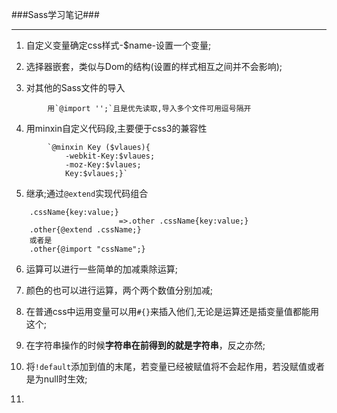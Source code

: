 
###Sass学习笔记###

----

1. 自定义变量确定css样式-$name-设置一个变量;

2. 选择器嵌套，类似与Dom的结构(设置的样式相互之间并不会影响);

3. 对其他的Sass文件的导入
```
		用`@import '';`且是优先读取,导入多个文件可用逗号隔开
```
4. 用minxin自定义代码段,主要便于css3的兼容性
```
		`@minxin Key ($vlaues){
			-webkit-Key:$vlaues;     
       		-moz-Key:$vlaues;
            Key:$vlaues;}`
```
5. 继承;通过`@extend`实现代码组合
```	
	.cssName{key:value;}
						=>.other .cssName{key:value;}
	.other{@extend .cssName;}
	或者是
	.other{@import "cssName";}
```
6. 运算可以进行一些简单的加减乘除运算;

7. 颜色的也可以进行运算，两个两个数值分别加减;

8. 在普通css中运用变量可以用`#{}`来插入他们,无论是运算还是插变量值都能用这个;

9. 在字符串操作的时候**字符串在前得到的就是字符串**，反之亦然;

10. 将`!default`添加到值的末尾，若变量已经被赋值将不会起作用，若没赋值或者是为null时生效;

11. 
